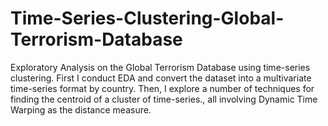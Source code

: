 # Time-Series-Clustering-Global-Terrorism-Database
Exploratory Analysis on the Global Terrorism Database using time-series clustering. 
First I conduct EDA and convert the dataset into a multivariate time-series format by country. 
Then, I explore a number of techniques for finding the centroid of a cluster of time-series., all involving Dynamic Time Warping as the distance measure.

